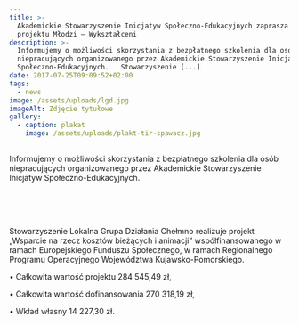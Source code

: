 ```yaml
---
title: >-
  Akademickie Stowarzyszenie Inicjatyw Społeczno-Edukacyjnych zaprasza do
  projektu Młodzi – Wykształceni
description: >-
  Informujemy o możliwości skorzystania z bezpłatnego szkolenia dla osób
  niepracujących organizowanego przez Akademickie Stowarzyszenie Inicjatyw
  Społeczno-Edukacyjnych.   Stowarzyszenie [...]
date: 2017-07-25T09:09:52+02:00
tags:
  - news
image: /assets/uploads/lgd.jpg
imageAlt: Zdjęcie tytułowe
gallery:
  - caption: plakat
    image: /assets/uploads/plakt-tir-spawacz.jpg
---
```

Informujemy o możliwości skorzystania z bezpłatnego szkolenia dla osób niepracujących organizowanego przez Akademickie Stowarzyszenie Inicjatyw Społeczno-Edukacyjnych.

<br>

<br>

<br>

Stowarzyszenie Lokalna Grupa Działania Chełmno realizuje projekt „Wsparcie na rzecz kosztów bieżących i animacji” współfinansowanego w ramach Europejskiego Funduszu Społecznego, w ramach Regionalnego Programu Operacyjnego Województwa Kujawsko-Pomorskiego.



• Całkowita wartość projektu 284 545,49 zł,



• Całkowita wartość dofinansowania 270 318,19 zł,



• Wkład własny 14 227,30 zł.
